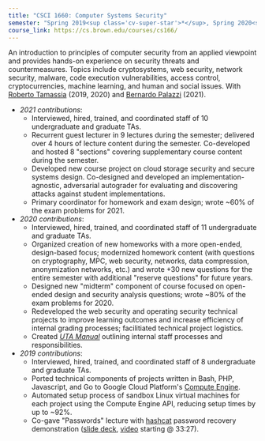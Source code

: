 ```yaml
---
title: "CSCI 1660: Computer Systems Security"
semester: "Spring 2019<sup class='cv-super-star'>*</sup>, Spring 2020<sup class='cv-super-star'>*</sup>, Spring 2021<sup class='cv-super-star'>*</sup>"
course_link: https://cs.brown.edu/courses/cs166/
---
```


An introduction to principles of computer security from an applied viewpoint and provides hands-on experience on security threats and countermeasures. Topics include cryptosystems, web security, network security, malware, code execution vulnerabilities, access control, cryptocurrencies, machine learning, and human and social issues. With [Roberto Tamassia](http://cs.brown.edu/people/rtamassi/) (2019, 2020) and [Bernardo Palazzi](https://professional.brown.edu/people/bernardo-palazzi) (2021).

* _2021 contributions_:
  - Interviewed, hired, trained, and coordinated staff of 10 undergraduate and graduate TAs.
  - Recurrent guest lecturer in 9 lectures during the semester; delivered over 4 hours of lecture content during the semester. Co-developed and hosted 8 "sections" covering supplementary course content during the semester.
  - Developed new course project on cloud storage security and secure systems design. Co-designed and developed an implementation-agnostic, adversarial autograder for evaluating and discovering attacks against student implementations.
  - Primary coordinator for homework and exam design; wrote ~60% of the exam problems for 2021.
* _2020 contributions_:
  - Interviewed, hired, trained, and coordinated staff of 11 undergraduate and graduate TAs.
  - Organized creation of new homeworks with a more open-ended, design-based focus; modernized homework content (with questions on cryptography, MPC, web security, networks, data compression, anonymization networks, etc.) and wrote +30 new questions for the entire semester with additional "reserve questions" for future years.
  - Designed new "midterm" component of course focused on open-ended design and security analysis questions; wrote ~80% of the exam problems for 2020.
  - Redeveloped the web security and operating security technical projects to improve learning outcomes and increase efficiency of internal grading processes; facilitiated technical project logistics.
  - Created [_UTA Manual_](http://cs.brown.edu/~zespirit/cs166-uta-manual.pdf) outlining internal staff processes and responsibilities.
* _2019 contributions_:
  - Interviewed, hired, trained, and coordinated staff of 8 undergraduate and graduate TAs.
  - Ported technical components of projects written in Bash, PHP, Javascript, and Go to Google Cloud Platform's [Compute Engine](https://cloud.google.com/compute/).
  - Automated setup process of sandbox Linux virtual machines for each project using the Compute Engine API, reducing setup times by up to ~92%.
  - Co-gave "Passwords" lecture with [hashcat](https://hashcat.net/wiki/) password recovery demonstration ([slide deck](https://drive.google.com/file/d/1SmFbqI6iBj8vBhsmP1QCWjczAPojyqkA/view), [video](https://youtu.be/15sfZNWBO7Y?t=2007) starting @ 33:27).
